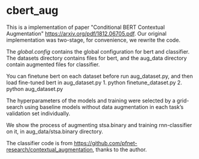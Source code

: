# cbert_aug
This is a implementation of paper "Conditional BERT Contextual Augmentation" https://arxiv.org/pdf/1812.06705.pdf.
Our original implementation was two-stage, for convenience, we rewrite the code. 

The *global.config* contains the global configuration for bert and classifier.
The datasets directory contains files for bert, and the aug_data directory contain augmented files for classifier.

You can finetune bert on each dataset before run aug_dataset.py, and then load fine-tuned bert in aug_dataset.py
    1. python finetune_dataset.py
    2. python aug_dataset.py

The hyperparameters of the models and training were selected by a grid-search using baseline models without data augmentation in each task’s validation set individually.

We show the process of augmenting stsa.binary and training rnn-classifier on it, in aug_data/stsa.binary directory.

The classifier code is from <https://github.com/pfnet-research/contextual_augmentation>, thanks to the author.
